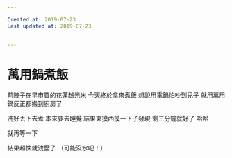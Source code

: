 ```yaml
---

Created at: 2019-07-23
Last updated at: 2019-07-23


---
```


# 萬用鍋煮飯


前陣子在早市買的花蓮越光米
今天終於拿來煮飯
想說用電鍋怕吵到兒子
就用萬用鍋反正都搬到廚房了

洗好丟下去煮
本來要去睡覺
結果東摸西摸一下子發現
剩三分鐘就好了
哈哈

就再等一下

結果超快就洩壓了
（可能沒水吧！）

